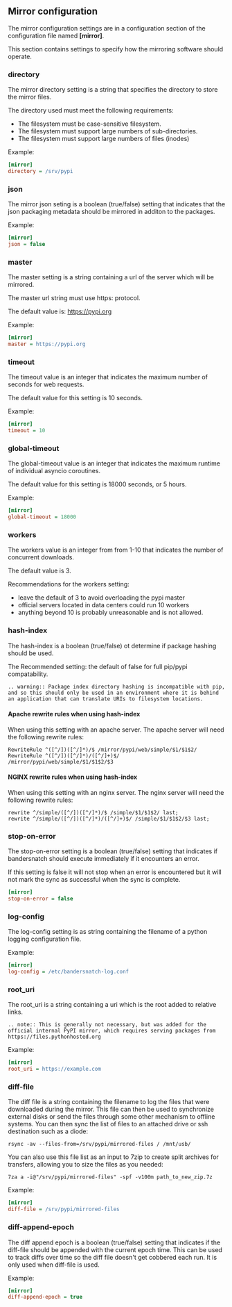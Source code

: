 ## Mirror configuration

The mirror configuration settings are in a configuration section of the configuration file
named **\[mirror\]**.

This section contains settings to specify how the mirroring software should operate.

### directory

The mirror directory setting is a string that specifies the directory to
store the mirror files.

The directory used must meet the following requirements:
- The filesystem must be case-sensitive filesystem.
- The filesystem must support large numbers of sub-directories.
- The filesystem must support large numbers of files (inodes)

Example:
``` ini
[mirror]
directory = /srv/pypi
```

### json

The mirror json seting is a boolean (true/false) setting that indicates that
the json packaging metadata should be mirrored in additon to the packages.

Example:
``` ini
[mirror]
json = false
```

### master

The master setting is a string containing a url of the server which will be mirrored.

The master url string must use https: protocol.

The default value is: https://pypi.org

Example:
``` ini
[mirror]
master = https://pypi.org
```

### timeout

The timeout value is an integer that indicates the maximum number of seconds for web requests.

The default value for this setting is 10 seconds.

Example:
``` ini
[mirror]
timeout = 10
```

### global-timeout

The global-timeout value is an integer that indicates the maximum runtime of individual asyncio coroutines.

The default value for this setting is 18000 seconds, or 5 hours.

Example:
```ini
[mirror]
global-timeout = 18000
```

### workers

The workers value is an integer from from 1-10 that indicates the number of concurrent downloads.

The default value is 3.

Recommendations for the workers setting:
- leave the default of 3 to avoid overloading the pypi master
- official servers located in data centers could run 10 workers
- anything beyond 10 is probably unreasonable and is not allowed.

### hash-index

The hash-index is a boolean (true/false) ot determine if package hashing should be used.

The Recommended setting: the default of false for full pip/pypi compatability.

```eval_rst
.. warning:: Package index directory hashing is incompatible with pip, and so this should only be used in an environment where it is behind an application that can translate URIs to filesystem locations.
```

#### Apache rewrite rules when using hash-index

When using this setting with an apache server.  The apache server will need the following rewrite rules:

```
RewriteRule ^([^/])([^/]*)/$ /mirror/pypi/web/simple/$1/$1$2/
RewriteRule ^([^/])([^/]*)/([^/]+)$/ /mirror/pypi/web/simple/$1/$1$2/$3
```

#### NGINX rewrite rules when using hash-index

When using this setting with an nginx server.  The nginx server will need the following rewrite rules:

```
rewrite ^/simple/([^/])([^/]*)/$ /simple/$1/$1$2/ last;
rewrite ^/simple/([^/])([^/]*)/([^/]+)$/ /simple/$1/$1$2/$3 last;
```

### stop-on-error

The stop-on-error setting is a boolean (true/false) setting that indicates if bandersnatch
should execute immediately if it encounters an error.

If this setting is false it will not stop when an error is encountered but it will not
mark the sync as successful when the sync is complete.

``` ini
[mirror]
stop-on-error = false
```

### log-config

The log-config setting is as string containing the filename of a python logging configuration
file.

Example:
```ini
[mirror]
log-config = /etc/bandersnatch-log.conf
```

### root_uri

The root_uri is a string containing a uri which is the root added to relative links.

``` eval_rst
.. note:: This is generally not necessary, but was added for the official internal PyPI mirror, which requires serving packages from https://files.pythonhosted.org
```

Example:
```ini
[mirror]
root_uri = https://example.com
```


### diff-file

The diff file is a string containing the filename to log the files that were downloaded during the mirror.
This file can then be used to synchronize external disks or send the files through some other mechanism to offline systems.
You can then sync the list of files to an attached drive or ssh destination such as a diode:
```
rsync -av --files-from=/srv/pypi/mirrored-files / /mnt/usb/
```

You can also use this file list as an input to 7zip to create split archives for transfers, allowing you to size the files as you needed:
```
7za a -i@"/srv/pypi/mirrored-files" -spf -v100m path_to_new_zip.7z
```

Example:
```ini
[mirror]
diff-file = /srv/pypi/mirrored-files
```



### diff-append-epoch

The diff append epoch is a boolean (true/false) setting that indicates if the diff-file should be appended with the current epoch time.
This can be used to track diffs over time so the diff file doesn't get cobbered each run.  It is only used when diff-file is used.

Example:
```ini
[mirror]
diff-append-epoch = true
```
